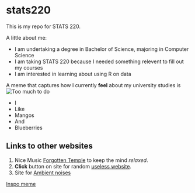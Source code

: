 # stats220


 This is my repo for STATS 220. 

A little about me:

- I am undertaking a degree in Bachelor of Science, majoring in Computer Science
- I am taking STATS 220 because I needed something relevent to fill out my courses
- I am interested in learning about using R on data

A meme that captures how I currently **feel** about my university studies is <br> 
![Too much to do](https://media.tenor.com/7syMXCG063AAAAAM/shark-in-the-suit-office-job.gif)

- I
- Like
- Mangos
- And
- Blueberries

## Links to other websites
1. Nice Music [Forgotten Temple](https://www.youtube.com/watch?v=ss69uG_swp8&list=PLyWv2ariRZPwDr0ZaZnJJxVoMgGUq1I80&index=8) to keep the mind *relaxed*.
2. **Click** button on site for random [useless website](https://theuselessweb.com/).
3. Site for [Ambient noises](https://asoftmurmur.com/)

[Inspo meme](https://knowyourmeme.com/memes/cant-you-take-anything-seriously-too-serious--2)
